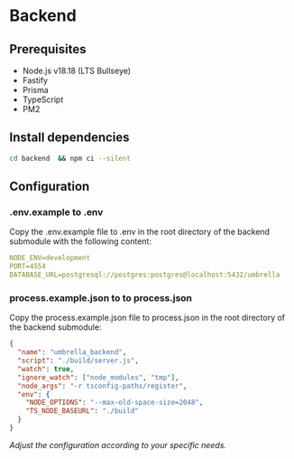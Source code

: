 # Backend

## Prerequisites

- Node.js v18.18 (LTS Bullseye)
- Fastify
- Prisma
- TypeScript
- PM2

## Install dependencies

  ```bash
  cd backend  && npm ci --silent
  ```

## Configuration

### .env.example to .env

Copy the .env.example file to .env in the root directory of the backend submodule with the following content:

  ```yml
  NODE_ENV=development
  PORT=4554
  DATABASE_URL=postgresql://postgres:postgres@localhost:5432/umbrella
  ```

### process.example.json to to process.json

Copy the process.example.json file to process.json in the root directory of the backend submodule:

  ```json
  {
    "name": "umbrella_backend",
    "script": "./build/server.js",
    "watch": true,
    "ignore_watch": ["node_modules", "tmp"],
    "node_args": "-r tsconfig-paths/register",
    "env": {
      "NODE_OPTIONS": "--max-old-space-size=2048",
      "TS_NODE_BASEURL": "./build"
    }
  }
  ```

  *Adjust the configuration according to your specific needs.*